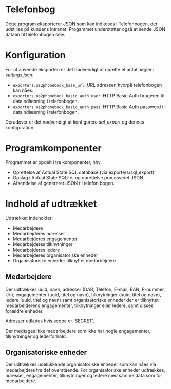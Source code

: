# Telefonbog

Dette program eksporterer JSON som kan indlæses i Telefonbogen, der udstilles på kundens intranet.
Progammet understøtter også at sende JSON dataen til telefonbogen selv.

# Konfiguration

For at anvende eksporten er det nødvendigt at oprette et antal nøgler i
_settings.json_:

- `exporters.os2phonebook_base_url`: URL adressen hvorpå
  telefonbogen kan nåes.
- `exporters.os2phonebook_basic_auth_user`: HTTP Basic Auth brugeren
  til dataindlæsning i telefonbogen.
- `exporters.os2phonebook_basic_auth_pass`: HTTP Basic Auth password
  til dataindlæsning i telefonbogen.

Derudover er det nødvendigt at konfigurere _sql_export_ og
dennes konfiguration.

# Programkomponenter

Programmet er opdelt i tre komponenter, hhv.

- Oprettelse af Actual State SQL database (via exporters/sql_export).
- Opslag i Actual State SQLite, og oprettelse processeret JSON.
- Afsendelse af genereret JSON til telefon bogen.

# Indhold af udtrækket

Udtrækket indeholder:

- Medarbejdere
- Medarbejderes adresser
- Medarbejderes engagementer
- Medarbejderes tilknytninger
- Medarbejderes ledere
- Medarbejderes organisatoriske enheder
- Organisatoriske enheder tilknyttet medarbejdere

## Medarbejdere

Der udtrækkes uuid, navn, adresser (DAR, Telefon, E-mail, EAN, P-nummer,
Url), engagementer (uuid, titel og navn), tilknytninger (uuid, titel og
navn), ledere (uuid, titel og navn) samt organisatoriske enheder der er
tilknyttet medarbejderens engagementer, tilknytninger eller ledere, samt
disses forældre enheder.

Adresser udlades hvis scope er 'SECRET'.

Der medtages ikke medarbejdere som ikke har nogle engagementer,
tilknytninger og lederforhold.

## Organisatoriske enheder

Der udtrækkes udelukkende organisatoriske enheder som kan nåes via
medarbejdere fra det overstående. For organisatoriske enheder udtrækkes,
adresser, engagementer, tilknytninger og ledere med samme data som for
medarbejdere.
